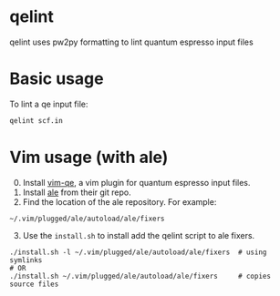 qelint
======

qelint uses pw2py formatting to lint quantum espresso input files


Basic usage
====

To lint a qe input file:
```bash
qelint scf.in
```

Vim usage (with ale)
===

0. Install [vim-qe](https://github.com/tjsmart/vim-qe), a vim plugin for quantum espresso input files.
1. Install [ale](https://github.com/dense-analysis/ale) from their git repo.
2. Find the location of the ale repository. For example:
```
~/.vim/plugged/ale/autoload/ale/fixers
```
3. Use the `install.sh` to install add the qelint script to ale fixers.
```
./install.sh -l ~/.vim/plugged/ale/autoload/ale/fixers  # using symlinks
# OR
./install.sh ~/.vim/plugged/ale/autoload/ale/fixers     # copies source files
```
